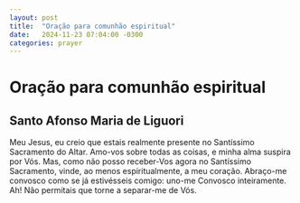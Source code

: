 ```yaml
---
layout: post
title:  "Oração para comunhão espiritual"
date:   2024-11-23 07:04:00 -0300
categories: prayer
---
```

# Oração para comunhão espiritual

## Santo Afonso Maria de Liguori

Meu Jesus, eu creio que estais realmente presente no Santíssimo Sacramento do Altar. Amo-vos sobre todas as coisas, e minha alma suspira por Vós. Mas, como não posso receber-Vos agora no Santíssimo Sacramento, vinde, ao menos espiritualmente, a meu coração. Abraço-me convosco como se já estivésseis comigo: uno-me Convosco inteiramente. Ah! Não permitais que torne a separar-me de Vós.
